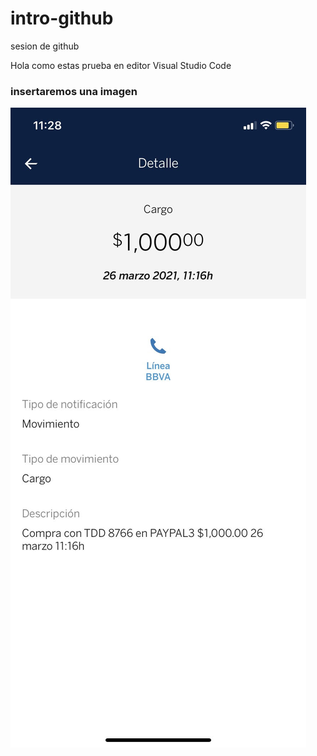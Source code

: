 # intro-github
 sesion de github

Hola como estas prueba en editor Visual Studio Code
### insertaremos una imagen
![hack](img/unnamed.jpg)
